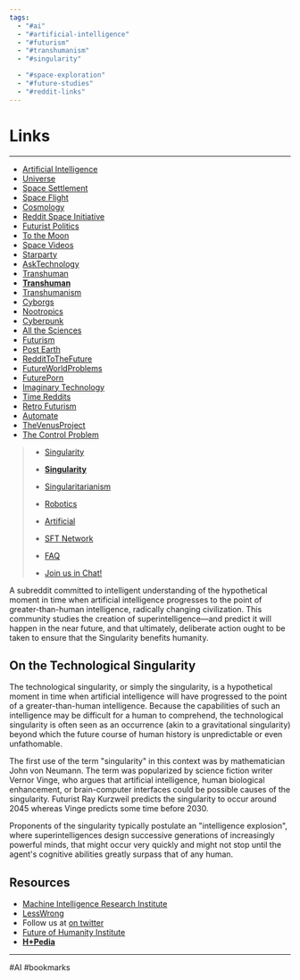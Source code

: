 ```yaml
---
tags:
  - "#ai"
  - "#artificial-intelligence"
  - "#futurism"
  - "#transhumanism"
  - "#singularity"

  - "#space-exploration"
  - "#future-studies"
  - "#reddit-links"
---
```

# Links

---

- [Artificial Intelligence](https://www.reddit.com/r/Artificialinteligence)
- [Universe](http://www.reddit.com/r/Space_Settlement+SpaceFlight+Cosmology+RedditSpaceInitiative+FuturistPolitics+TotheMoon+SpaceVideos+Starparty+AskTechnology)
- [Space Settlement](https://www.reddit.com/r/Space_Settlement)
- [Space Flight](https://www.reddit.com/r/SpaceFlight)
- [Cosmology](https://www.reddit.com/r/Cosmology)
- [Reddit Space Initiative](https://www.reddit.com/r/RedditSpaceInitiative)
- [Futurist Politics](https://www.reddit.com/r/FuturistPolitics)
- [To the Moon](https://www.reddit.com/r/TotheMoon)
- [Space Videos](https://www.reddit.com/r/Spacevideos)
- [Starparty](https://www.reddit.com/r/Starparty)
- [AskTechnology](https://www.reddit.com/r/AskTechnology)
- [Transhuman](http://www.reddit.com/r/Transhuman+Transhumanism+Cyborgs+Nootropics+Cyberpunk)
- [**Transhuman**](https://www.reddit.com/r/Transhuman)
- [Transhumanism](https://www.reddit.com/r/Transhumanism)
- [Cyborgs](https://www.reddit.com/r/Cyborgs)
- [Nootropics](https://www.reddit.com/r/Nootropics)
- [Cyberpunk](https://www.reddit.com/r/Cyberpunk)
- [All the Sciences](https://www.reddit.com/r/allthesciences)
- [Futurism](https://www.reddit.com/r/Futurism)
- [Post Earth](https://www.reddit.com/r/PostEarth)
- [RedditToTheFuture](https://www.reddit.com/r/RedditToTheFuture)
- [FutureWorldProblems](https://www.reddit.com/r/FutureWorldProblems)
- [FuturePorn](https://www.reddit.com/r/FuturePorn)
- [Imaginary Technology](https://www.reddit.com/r/ImaginaryTechnology)
- [Time Reddits](https://www.reddit.com/r/Timereddits)
- [Retro Futurism](https://www.reddit.com/r/RetroFuturism)
- [Automate](https://www.reddit.com/r/Automate)
- [TheVenusProject](https://www.reddit.com/r/TheVenusProject)
- [The Control Problem](https://www.reddit.com/r/ControlProblem)

> - [Singularity](http://www.reddit.com/r/Singularity+Singularitarianism+Robotics+Artificial)
> - [**Singularity**](https://www.reddit.com/r/Singularity)
> - [Singularitarianism](https://www.reddit.com/r/Singularitarianism)
> - [Robotics](https://www.reddit.com/r/Robotics)
> - [Artificial](https://www.reddit.com/r/Artificial)
>
> - [SFT Network](https://www.reddit.com/r/SingularityNetwork)
> - [FAQ](https://su.org/about/faq/)
> - [Join us in Chat!](https://hpluspedia.org/wiki/Chat)

A subreddit committed to intelligent understanding of the hypothetical moment in time when artificial intelligence progresses to the point of greater-than-human intelligence, radically changing civilization. This community studies the creation of superintelligence—and predict it will happen in the near future, and that ultimately, deliberate action ought to be taken to ensure that the Singularity benefits humanity.

## On the Technological Singularity

The technological singularity, or simply the singularity, is a hypothetical moment in time when artificial intelligence will have progressed to the point of a greater-than-human intelligence. Because the capabilities of such an intelligence may be difficult for a human to comprehend, the technological singularity is often seen as an occurrence (akin to a gravitational singularity) beyond which the future course of human history is unpredictable or even unfathomable.

The first use of the term "singularity" in this context was by mathematician John von Neumann. The term was popularized by science fiction writer Vernor Vinge, who argues that artificial intelligence, human biological enhancement, or brain-computer interfaces could be possible causes of the singularity. Futurist Ray Kurzweil predicts the singularity to occur around 2045 whereas Vinge predicts some time before 2030.

Proponents of the singularity typically postulate an "intelligence explosion", where superintelligences design successive generations of increasingly powerful minds, that might occur very quickly and might not stop until the agent's cognitive abilities greatly surpass that of any human.

## Resources

- [Machine Intelligence Research Institute](http://www.intelligence.org)
- [LessWrong](http://www.Lesswrong.com)
- Follow us at [on twitter](http://twitter.com/r_singularity)
- [Future of Humanity Institute](http://www.fhi.ox.ac.uk/)
- [**H+Pedia**](https://hpluspedia.org/wiki/Main_Page)

---

#AI #bookmarks
